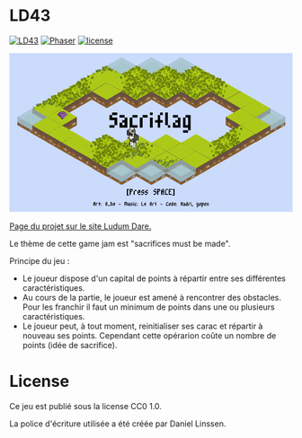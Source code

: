 # LD43

[![LD43](https://img.shields.io/badge/Ludum%20Dare-43-orange.svg)](https://ldjam.com/events/ludum-dare/43/sacriflag) [![Phaser](https://img.shields.io/badge/Phaser-3.15.1-f88909.svg)](https://phaser.io/)  [![license](https://img.shields.io/badge/license-CC0--1.0-green.svg)](https://github.com/yopox/LD43/blob/master/LICENSE)

<p align="center">
    <img src="sacriflag.gif" />
</p>

[Page du projet sur le site Ludum Dare.](https://ldjam.com/events/ludum-dare/43/sacriflag)

Le thème de cette game jam est "sacrifices must be made".

Principe du jeu :

- Le joueur dispose d'un capital de points à répartir entre ses différentes caractéristiques.
- Au cours de la partie, le joueur est amené à rencontrer des obstacles. Pour les franchir il faut un minimum de points dans une ou plusieurs caractéristiques.
- Le joueur peut, à tout moment, reinitialiser ses carac et répartir à nouveau ses points. Cependant cette opérarion coûte un nombre de points (idée de sacrifice).

# License

Ce jeu est publié sous la license CC0 1.0.

La police d'écriture utilisée a été créée par Daniel Linssen.